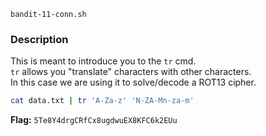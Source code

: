 `bandit-11-conn.sh`

### Description   
This is meant to introduce you to the `tr` cmd.   
`tr` allows you "translate" characters with other characters.   
In this case we are using it to solve/decode a ROT13 cipher.
   
```bash
cat data.txt | tr 'A-Za-z' 'N-ZA-Mn-za-m'
```
**Flag:** `5Te8Y4drgCRfCx8ugdwuEX8KFC6k2EUu`